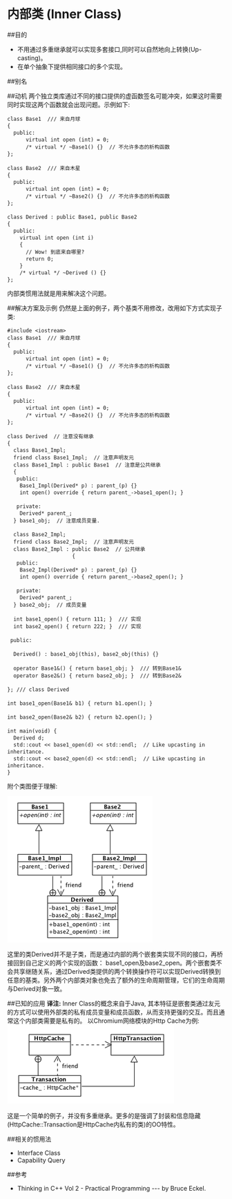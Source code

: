 # 内部类 (Inner Class)
##目的
* 不用通过多重继承就可以实现多套接口,同时可以自然地向上转换(Up-casting)。
* 在单个抽象下提供相同接口的多个实现。


##别名


##动机
两个独立类库通过不同的接口提供的虚函数签名可能冲突，如果这时需要同时实现这两个函数就会出现问题。示例如下:
```
class Base1  /// 来自月球
{
  public:
      virtual int open (int) = 0;
      /* virtual */ ~Base1() {}  // 不允许多态的析构函数
};

class Base2  /// 来自木星
{
  public:
      virtual int open (int) = 0;
      /* virtual */ ~Base2() {}  // 不允许多态的析构函数
};

class Derived : public Base1, public Base2
{
  public:
    virtual int open (int i)
    {
      // Wow! 到底来自哪里?
      return 0;
    }
    /* virtual */ ~Derived () {}
};
```
内部类惯用法就是用来解决这个问题。

##解决方案及示例
仍然是上面的例子，两个基类不用修改，改用如下方式实现子类:
```
#include <iostream>
class Base1  /// 来自月球
{
  public:
      virtual int open (int) = 0;
      /* virtual */ ~Base1() {}  // 不允许多态的析构函数
};

class Base2  /// 来自木星
{
  public:
      virtual int open (int) = 0;
      /* virtual */ ~Base2() {}  // 不允许多态的析构函数
};

class Derived  // 注意没有继承
{
  class Base1_Impl;
  friend class Base1_Impl;  // 注意声明友元
  class Base1_Impl : public Base1  // 注意是公共继承
  {
   public:
    Base1_Impl(Derived* p) : parent_(p) {}
    int open() override { return parent_->base1_open(); }

   private:
    Derived* parent_;
  } base1_obj;  // 注意成员变量.

  class Base2_Impl;
  friend class Base2_Impl;  // 注意声明友元
  class Base2_Impl : public Base2  // 公共继承
                     {
   public:
    Base2_Impl(Derived* p) : parent_(p) {}
    int open() override { return parent_->base2_open(); }

   private:
    Derived* parent_;
  } base2_obj;  // 成员变量

  int base1_open() { return 111; }  /// 实现
  int base2_open() { return 222; }  /// 实现

 public:

  Derived() : base1_obj(this), base2_obj(this) {}

  operator Base1&() { return base1_obj; }  /// 转到Base1&
  operator Base2&() { return base2_obj; }  /// 转到Base2&

}; /// class Derived

int base1_open(Base1& b1) { return b1.open(); }

int base2_open(Base2& b2) { return b2.open(); }

int main(void) {
  Derived d;
  std::cout << base1_open(d) << std::endl;  // Like upcasting in inheritance.
  std::cout << base2_open(d) << std::endl;  // Like upcasting in inheritance.
}
```
附个类图便于理解:

![inner_class](./inner_class.png)

这里的类Derived并不是子类，而是通过内部的两个嵌套类实现不同的接口，再桥接回到自己定义的两个实现的函数： base1_open及base2_open。两个嵌套类不会共享继随关系，通过Derived类提供的两个转换操作符可以实现Derived转换到任意的基类。另外两个内部类对象也免去了额外的生命周期管理，它们的生命周期与Derived对象一致。

##已知的应用
**译注:**
Inner Class的概念来自于Java, 其本特征是嵌套类通过友元的方式可以使用外部类的私有成员变量和成员函数，从而支持更强的交互。而且通常这个内部类需要是私有的。
以Chromium网络模块的Http Cache为例:
![sample](./sample_chromium.png)

这是一个简单的例子，并没有多重继承。更多的是强调了封装和信息隐藏(HttpCache::Transaction是HttpCache内私有的类)的OO特性。

##相关的惯用法
* Interface Class
* Capability Query

##参考
* Thinking in C++ Vol 2 - Practical Programming --- by Bruce Eckel.

